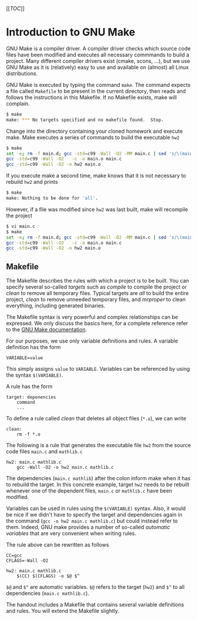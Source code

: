 [[_TOC_]]

# Introduction to GNU Make

GNU Make is a compiler driver. A compiler driver checks which source code files have been modified and executes all necessary commmands to build a project. Many different compiler drivers exist (cmake, scons, ...), but we use GNU Make as it is (relatively) easy to use and available on (almost) all Linux distributions.

GNU Make is executed by typing the command `make`. The command expects a file called `Makefile` to be present in the current directory, then reads and follows the instructions in this Makefile. If no Makefile exists, make will complain.
```bash
$ make
make: *** No targets specified and no makefile found.  Stop.
```

Change into the directory containing your cloned homework and execute make. Make executes a series of commands to build the executable `hw2`
```bash
$ make
set -e; rm -f main.d; gcc -std=c99 -Wall -O2 -MM main.c | sed 's/\(main\)\.o[ :]*/\1.o main.d: /' > main.d
gcc -std=c99 -Wall -O2   -c -o main.o main.c
gcc -std=c99 -Wall -O2 -o hw2 main.o
```

If you execute make a second time, make knows that it is not necessary to rebuild `hw2` and prints
```bash
$ make
make: Nothing to be done for 'all'.
```

However, if a file was modified since `hw2` was last built, make will recompile the project
```bash
$ vi main.c
$ make
set -e; rm -f main.d; gcc -std=c99 -Wall -O2 -MM main.c | sed 's/\(main\)\.o[ :]*/\1.o main.d: /' > main.d
gcc -std=c99 -Wall -O2   -c -o main.o main.c
gcc -std=c99 -Wall -O2 -o hw2 main.o
```

## Makefile

The Makefile describes the rules with which a project is to be built. You can specify several so-called *targets* such as *compile* to compile the project or *clean* to remove all temporary files. Typical targets are *all* to build the entire project, *clean* to remove unneeded temporary files, and *mrproper* to clean everything, including generated binaries.

The Makefile syntax is very powerful and complex relationships can be expressed. We only discuss the basics here, for a complete reference refer to the [GNU Make documentation](https://www.gnu.org/software/make/manual/). 

For our purposes, we use only variable definitions and rules. A variable definition has the form
```make
VARIABLE=value
```
This simply assigns `value` to `VARIABLE`. Variables can be referenced by using the syntax `$(VARIABLE)`.

A rule has the form
```make
target: depenencies
    command
    ...
```

To define a rule called *clean* that deletes all object files (`*.o`), we can write
```make
clean:
    rm -f *.o
```

The following is a rule that generates the executable file `hw2` from the source code files `main.c` and `mathlib.c`
```make
hw2: main.c mathlib.c
    gcc -Wall -O2 -o hw2 main.c mathlib.c
```

The dependencies (`main.c mathlib`) after the colon inform make when it has to rebuild the target. In this concrete example, target `hw2` needs to be rebuilt whenever one of the dependent files, `main.c` or `mathlib.c` have been modified. 


Variables can be used in rules using the `$(VARIABLE)` syntax. Also, it would be nice if we didn't have to specify the target and dependencies again in the command (`gcc -o hw2 main.c mathlib.c`) but could instead refer to them. Indeed, GNU make provides a number of so-called *automatic variables* that are very convenient when writing rules.

The rule above can be rewritten as follows
```make
CC=gcc
CFLAGS=-Wall -O2

hw2: main.c mathlib.c
    $(CC) $(CFLAGS) -o $@ $^
```
`$@` and `$^` are automatic variables. `$@` refers to the target (`hw2`) and `$^` to all dependencies (`main.c mathlib.c`).

The handout includes a Makefile that contains several variable definitions and rules. You will extend the Makefile slightly.


